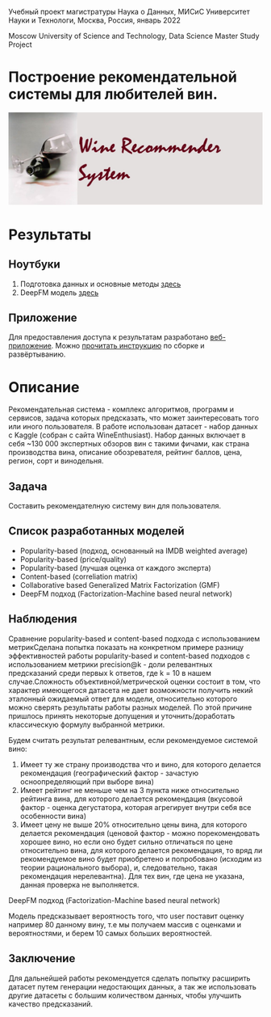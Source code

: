 Учебный проект магистратуры Наука о Данных, МИСиС Университет Науки и Технологи, Москва, Россия, январь 2022

Moscow University of Science and Technology, Data Science Master Study Project

# Построение рекомендательной системы для любителей вин.

![alt text](./media/wine_recommener.jpeg "Title")

# Результаты

## Ноутбуки
1. Подготовка данных и основные методы [здесь](./notebooks/rec_sys_notebook_1_of_2.ipynb)
2. DeepFM модель [здесь](./notebooks/rec_sys_notebook_2_of_2.ipynb)

## Приложение
Для предоставления доступа к результатам разработано [веб-приложение](https://misis-rec-sys.herokuapp.com). Можно [прочитать инструкцию](./frontend.md) по сборке и развёртыванию.

# Описание
Рекомендательная система - комплекс алгоритмов, программ и сервисов, задача которых предсказать, что может заинтересовать того или иного пользователя. В работе использован датасет - набор данных с Kaggle (собран с сайта WineEnthusiast). Набор данных включает в себя ~130 000 экспертных обзоров вин с такими фичами, как страна производства вина, описание обозревателя, рейтинг баллов, цена, регион, сорт и винодельня.

## Задача
Составить рекомендателную систему вин для пользователя.

## Список разработанных моделей
- Popularity-based (подход, основанный на IMDB weighted average)
-  Popularity-based (price/quality)
-  Popularity-based (лучшая оценка от каждого эксперта)
-  Content-based (correliation matrix)
-  Collaborative based Generalized Matrix Factorization (GMF)
-  DeepFM подход (Factorization-Machine based neural network)

## Наблюдения
Сравнение popularity-based и content-based подхода с использованием метрикСделана попытка показать на конкретном примере разницу эффективностей работы popularity-based и content-based подходов с использованием метрики precision@k - доли релевантных предсказаний среди первых k ответов, где k = 10 в нашем случае.Сложность объективной/метрической оценки состоит в том, что характер имеющегося датасета не дает возможности получить некий эталонный ожидаемый ответ для модели, относительно которого можно сверять результаты работы разных моделей. По этой причине пришлось принять некоторые допущения и уточнить/доработать классическую формулу выбранной метрики.

Будем считать результат релевантным, если рекомендуемое системой вино:
1. Имеет ту же страну производства что и вино, для которого делается рекомендация (географический фактор - зачастую осноопределяющий при выборе вина)
2. Имеет рейтинг не меньше чем на 3 пункта ниже относительно рейтинга вина, для которого делается рекомендация (вкусовой фактор - оценка дегустатора, которая агрегирует внутри себя все особенности вина)
3. Имеет цену не выше 20% относительно цены вина, для которого делается рекомендация (ценовой фактор - можно порекомендовать хорошее вино, но если оно будет сильно отличаться по цене относительно вина, для которого делается рекомендация, то вряд ли рекомендуемое вино будет приобретено и попробовано (исходим из теории рационального выбора), и, следовательно, такая рекомендация нерелевантна). Для тех вин, где цена не указана, данная проверка не выполняется.

DeepFM подход (Factorization-Machine based neural network)

Модель предсказывает вероятность того, что user поставит оценку например 80 данному вину, т.е мы получаем массив с оценками и вероятностями, и берем 10 самых больших вероятностей.

## Заключение

Для дальнейшей работы рекомендуется сделать попытку расширить датасет путем генерации недостающих данных, а так же использовать другие датасеты с большим количеством данных, чтобы улучшить качество предсказаний.


